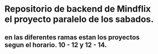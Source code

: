 # Repositorio de backend de Mindflix el proyecto paralelo de los sabados. 
## en las diferentes ramas estan los proyectos segun el horario. 10 - 12 y 12 - 14. 